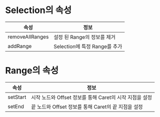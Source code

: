 # Selection의 속성

| 속성 | 정보 |
| --- | --- |
| removeAllRanges | 설정 된 Range의 정보를 제거 |
| addRange | Selection에 특정 Range를 추가 |

# Range의 속성

| 속성 | 정보 |
| --- | --- |
| setStart | 시작 노드와 Offset 정보를 통해 Caret의 시작 지점을 설정 |
| setEnd | 끝 노드와 Offset 정보를 통해 Caret의 끝 지점을 설정 |
